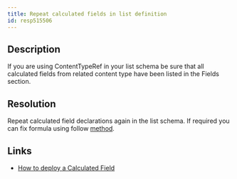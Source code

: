 ```yaml
---
title: Repeat calculated fields in list definition
id: resp515506
---
```

## Description
If you are using ContentTypeRef in your list schema be sure that all calculated fields from related content type have been listed in the Fields section.

## Resolution
Repeat calculated field declarations again in the list schema. 
If required you can fix formula using follow <a href="http://www.hekstra.org/how-to-deploy-a-calculated-field/">method</a>.

## Links
- [How to deploy a Calculated Field](http://www.hekstra.org/how-to-deploy-a-calculated-field/)
